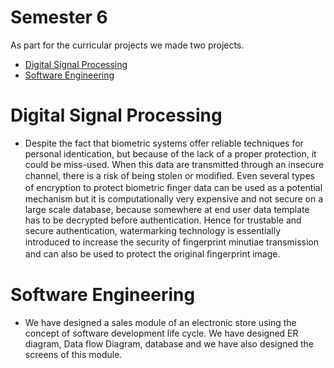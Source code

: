 # Semester 6

As part for the curricular projects we made two projects. 
  - [Digital Signal Processing](https://github.com/hgmehta/AcademicProjects/tree/master/Semester%206/Digital%20Signal%20Processing) 
  - [Software Engineering](https://github.com/hgmehta/AcademicProjects/tree/master/Semester%206/Software%20Engineering)

# Digital Signal Processing

  - Despite the fact that biometric systems offer reliable techniques for personal identication, but because of the lack of a proper protection, it could be miss-used. When this data are transmitted through an insecure channel, there is a risk of being stolen or modiﬁed. Even several types of encryption to protect biometric ﬁnger data can be used as a potential mechanism but it is computationally very expensive and not secure on a large scale database, because somewhere at end user data template has to be decrypted before authentication. Hence for trustable and secure authentication, watermarking technology is essentially introduced to increase the security of ﬁngerprint minutiae transmission and can also be used to protect the original ﬁngerprint image.


# Software Engineering

  - We have designed a sales module of an electronic store using the concept of software development life cycle. We have designed ER diagram, Data flow Diagram, database and we have also designed the screens of this module.
